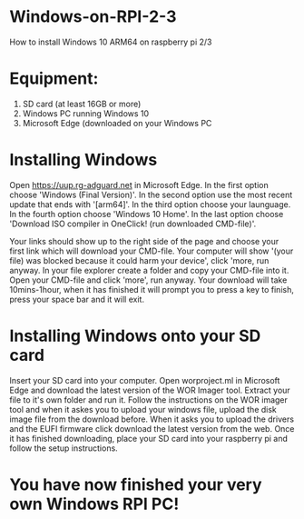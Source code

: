 # Windows-on-RPI-2-3
How to install Windows 10 ARM64 on raspberry pi 2/3

# Equipment:
1. SD card (at least 16GB or more)
2. Windows PC running Windows 10
3. Microsoft Edge (downloaded on your Windows PC

# Installing Windows
Open https://uup.rg-adguard.net in Microsoft Edge.
In the first option choose 'Windows (Final Version)'.
In the second option use the most recent update that ends with '[arm64]'.
In the third option choose your launguage.
In the fourth option choose 'Windows 10 Home'.
In the last option choose 'Download ISO compiler in OneClick! (run downloaded CMD-file)'.

Your links should show up to the right side of the page and choose your first link which will download your CMD-file.
Your computer will show '(your file) was blocked because it could harm your device', click 'more, run anyway.
In your file explorer create a folder and copy your CMD-file into it.
Open your CMD-file and click 'more', run anyway.
Your download will take 10mins-1hour, when it has finished it will prompt you to press a key to finish, press your space bar and it will exit.

# Installing Windows onto your SD card
Insert your SD card into your computer.
Open worproject.ml in Microsoft Edge and download the latest version of the WOR Imager tool.
Extract your file to it's own folder and run it.
Follow the instructions on the WOR imager tool and when it askes you to upload your windows file, upload the disk image file from the download before.
When it asks you to upload the drivers and the EUFI firmware click download the latest version from the web.
Once it has finished downloading, place your SD card into your raspberry pi and follow the setup instructions.

# You have now finished your very own Windows RPI PC!
